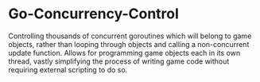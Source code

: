 # Go-Concurrency-Control
Controlling thousands of concurrent goroutines which will belong to game objects, rather than looping through objects and calling a non-concurrent update function. Allows for programming game objects each in its own thread, vastly simplifying the process of writing game code without requiring external scripting to do so.
